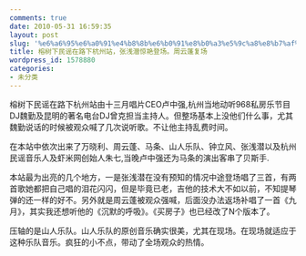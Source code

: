 ```yaml
---
comments: true
date: 2010-05-31 16:59:35
layout: post
slug: '%e6%a6%95%e6%a0%91%e4%b8%8b%e6%b0%91%e8%b0%a3%e5%9c%a8%e8%b7%af%e4%b8%8b%e6%9d%ad%e5%b7%9e%e7%ab%99%ef%bc%8c%e5%bc%a0%e6%b5%85%e6%bd%9c%e6%83%8a%e8%89%b3%e7%99%bb%e5%9c%ba%e3%80%82%e5%91%a8%e4%ba%91'
title: 榕树下民谣在路下杭州站，张浅潜惊艳登场。周云蓬复场
wordpress_id: 1578880
categories:
- 未分类
---
```


榕树下民谣在路下杭州站由十三月唱片CEO卢中强,杭州当地动听968私房乐节目DJ魏勤及昆明的著名电台DJ曾克担当主持人。但整场基本上没他们什么事，尤其魏勤说话的时候被观众喊了几次说听歌。不让他主持乱费时间。

在本站中依次出来了万晓利、周云蓬、马条、山人乐队、钟立风、张浅潜以及杭州民谣音乐人及虾米网创始人朱七,当晚卢中强还为马条的演出客串了贝斯手.

本站最为出亮的几个地方，一是张浅潜在没有预知的情况中途登场唱了三首，有两首歌她都把自己唱的泪花闪闪，但是毕竟已老，吉他的技术大不如以前，不知提琴弹的还一样的好不。另外就是周云蓬被观众强喊，后面没办法返场补唱了一首《九月》，其实我还想听他的《沉默的呼吸》。《买房子》也已经改了N个版本了。

压轴的是山人乐队。山人乐队的原创音乐确实很美，尤其在现场。在现场就适应于这种乐队音乐。疯狂的小不点，带动了全场观众的热情。
